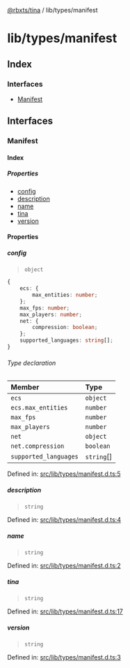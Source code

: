 [@rbxts/tina](modules.md) / lib/types/manifest

# lib/types/manifest

## Index

### Interfaces

- [Manifest](lib_types_manifest.md#manifest)

## Interfaces

### Manifest

#### Index

##### Properties

- [config](lib_types_manifest.md#config)
- [description](lib_types_manifest.md#description)
- [name](lib_types_manifest.md#name)
- [tina](lib_types_manifest.md#tina)
- [version](lib_types_manifest.md#version)

#### Properties

##### config

> `object`

```ts
{
    ecs: {
        max_entities: number;
    };
    max_fps: number;
    max_players: number;
    net: {
        compression: boolean;
    };
    supported_languages: string[];
}
```

###### Type declaration

| Member                | Type       |
| :-------------------- | :--------- |
| `ecs`                 | `object`   |
| `ecs.max_entities`    | `number`   |
| `max_fps`             | `number`   |
| `max_players`         | `number`   |
| `net`                 | `object`   |
| `net.compression`     | `boolean`  |
| `supported_languages` | `string`[] |

Defined in: [src/lib/types/manifest.d.ts:5](https://github.com/AetherInteractiveLtd/Tina/blob/7f2c41e/src/lib/types/manifest.d.ts#L5)

##### description

> `string`

Defined in: [src/lib/types/manifest.d.ts:4](https://github.com/AetherInteractiveLtd/Tina/blob/7f2c41e/src/lib/types/manifest.d.ts#L4)

##### name

> `string`

Defined in: [src/lib/types/manifest.d.ts:2](https://github.com/AetherInteractiveLtd/Tina/blob/7f2c41e/src/lib/types/manifest.d.ts#L2)

##### tina

> `string`

Defined in: [src/lib/types/manifest.d.ts:17](https://github.com/AetherInteractiveLtd/Tina/blob/7f2c41e/src/lib/types/manifest.d.ts#L17)

##### version

> `string`

Defined in: [src/lib/types/manifest.d.ts:3](https://github.com/AetherInteractiveLtd/Tina/blob/7f2c41e/src/lib/types/manifest.d.ts#L3)
